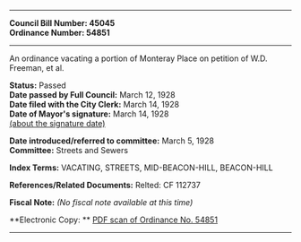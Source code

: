 * * * * *  
  
**Council Bill Number: [](#h0)[](#h2)45045**   
**Ordinance Number: 54851**  
  
* * * * *  
  
An ordinance vacating a portion of Monteray Place on petition of W.D. Freeman, et al.  
  
**Status:** Passed   
**Date passed by Full Council:** March 12, 1928   
**Date filed with the City Clerk:** March 14, 1928   
**Date of Mayor's signature:** March 14, 1928   
[(about the signature date)](/~public/approvaldate.htm)   
  
  
**Date introduced/referred to committee:** March 5, 1928   
**Committee:** Streets and Sewers   
  
**Index Terms:** VACATING, STREETS, MID-BEACON-HILL, BEACON-HILL  
  
**References/Related Documents:** Relted: CF 112737  
  
**Fiscal Note:** *(No fiscal note available at this time)*  
  
**Electronic Copy: ** [PDF scan of Ordinance No. 54851](/~archives/Ordinances/Ord_54851.pdf)  
  
* * * * *  
